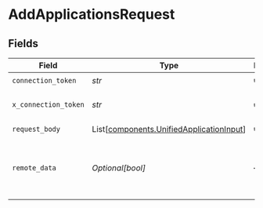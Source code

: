 # AddApplicationsRequest


## Fields

| Field                                                                                          | Type                                                                                           | Required                                                                                       | Description                                                                                    |
| ---------------------------------------------------------------------------------------------- | ---------------------------------------------------------------------------------------------- | ---------------------------------------------------------------------------------------------- | ---------------------------------------------------------------------------------------------- |
| `connection_token`                                                                             | *str*                                                                                          | :heavy_check_mark:                                                                             | N/A                                                                                            |
| `x_connection_token`                                                                           | *str*                                                                                          | :heavy_check_mark:                                                                             | The connection token                                                                           |
| `request_body`                                                                                 | List[[components.UnifiedApplicationInput](../../models/components/unifiedapplicationinput.md)] | :heavy_check_mark:                                                                             | N/A                                                                                            |
| `remote_data`                                                                                  | *Optional[bool]*                                                                               | :heavy_minus_sign:                                                                             | Set to true to include data from the original Ats software.                                    |